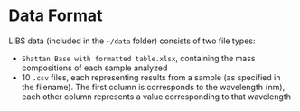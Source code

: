 # Data Format #

LIBS data (included in the `~/data` folder) consists of two file types:

- `Shattan Base with formatted table.xlsx`, containing the mass compositions of each sample analyzed
- 10 `.csv` files, each representing results from a sample (as specified in the filename). The first column is corresponds to the wavelength (nm), each other column represents a value corresponding to that wavelength
